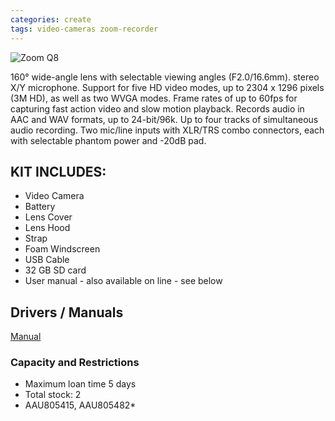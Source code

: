 ```yaml
---
categories: create
tags: video-cameras zoom-recorder
---
```

![Zoom Q8](../../assets/images/equip/zoomq8.png)



160° wide-angle lens with selectable viewing angles (F2.0/16.6mm). stereo X/Y microphone. Support for five HD video modes, up to 2304 x 1296 pixels (3M HD), as well as two WVGA modes. Frame rates of up to 60fps for capturing fast action video and slow motion playback. Records audio in AAC and WAV formats, up to 24-bit/96k. Up to four tracks of simultaneous audio recording. Two mic/line inputs with XLR/TRS combo connectors, each with selectable phantom power and -20dB pad.

## KIT INCLUDES:
- Video Camera
- Battery
- Lens Cover
- Lens Hood
- Strap
- Foam Windscreen
- USB Cable
- 32 GB SD card
- User manual - also available on line - see below

## Drivers / Manuals

[Manual](https://zoomcorp.com/media/documents/E_Q8.pdf)

### Capacity and Restrictions

- Maximum loan time 5 days
- Total stock: 2
- AAU805415, AAU805482*
